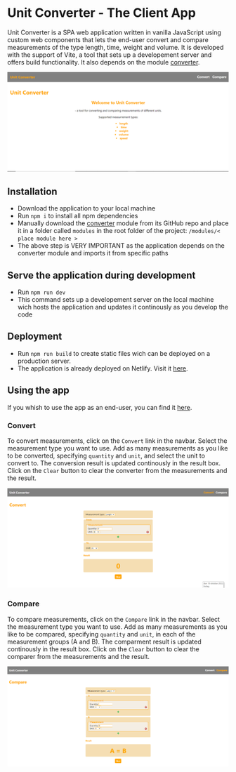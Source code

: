 # Unit Converter - The Client App
Unit Converter is a SPA web application written in vanilla JavaScript using custom web components that lets the end-user convert and compare measurements of the type length, time, weight and volume. It is developed with the support of Vite, a tool that sets up a developement server and offers build functionality. It also depends on the module [converter](https://github.com/EllinorHenriksson/converter).

![Start page](./images/start-page.png)

## Installation
- Download the application to your local machine
- Run ``npm i`` to install all npm dependencies
- Manually download the [converter](https://github.com/EllinorHenriksson/converter) module from its GitHub repo and place it in a folder called ``modules`` in the root folder of the project: ``/modules/< place module here >``
- The above step is VERY IMPORTANT as the application depends on the converter module and imports it from specific paths

## Serve the application during development
- Run ``npm run dev``
- This command sets up a developement server on the local machine wich hosts the application and updates it continously as you develop the code

## Deployment
- Run ``npm run build`` to create static files wich can be deployed on a production server.
- The application is already deployed on Netlify. Visit it [here](https://heartfelt-paletas-b77118.netlify.app).

## Using the app
If you whish to use the app as an end-user, you can find it [here](https://heartfelt-paletas-b77118.netlify.app).

### Convert
To convert measurements, click on the ``Convert`` link in the navbar. Select the measurement type you want to use. Add as many measurements as you like to be converted, specifying ``quantity`` and ``unit``, and select the unit to convert to. The conversion result is updated continously in the result box. Click on the ``Clear`` button to clear the converter from the measurements and the result.

![Converter](./images/convert.png)

### Compare
To compare measurements, click on the ``Compare`` link in the navbar. Select the measurement type you want to use. Add as many measurements as you like to be compared, specifying ``quantity`` and ``unit``, in each of the measurement groups (A and B). The comparment result is updated continously in the result box. Click on the ``Clear`` button to clear the comparer from the measurements and the result.

![Comparer](./images/compare.png)
